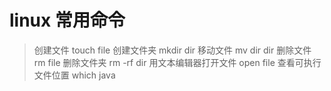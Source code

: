 # linux 常用命令

> 创建文件      touch file
> 创建文件夹    mkdir dir
> 移动文件      mv dir dir
> 删除文件      rm file
> 删除文件夹    rm -rf dir
> 用文本编辑器打开文件  open file
> 查看可执行文件位置    which java 


